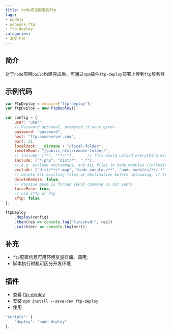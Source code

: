 ```yaml
---
title: node项目部署到ftp
tags:
- nodejs
- webpack-ftp
- ftp-deploy
categories:
- 清学小记
---
```


## 简介
对于```node```项目```build```构建完成后，可通过```npm```插件```ftp-deploy```部署上传到```ftp```服务器

## 示例代码

``` js
var FtpDeploy = require("ftp-deploy");
var ftpDeploy = new FtpDeploy();

var config = {
    user: "user",
    // Password optional, prompted if none given
    password: "password",
    host: "ftp.someserver.com",
    port: 21,
    localRoot: __dirname + "/local-folder",
    remoteRoot: "/public_html/remote-folder/",
    // include: ["*", "**/*"],      // this would upload everything except dot files
    include: ["*.php", "dist/*", ".*"],
    // e.g. exclude sourcemaps, and ALL files in node_modules (including dot files)
    exclude: ["dist/**/*.map", "node_modules/**", "node_modules/**/.*", ".git/**"],
    // delete ALL existing files at destination before uploading, if true
    deleteRemote: false,
    // Passive mode is forced (EPSV command is not sent)
    forcePasv: true,
    // use sftp or ftp
    sftp: false
};

ftpDeploy
    .deploy(config)
    .then(res => console.log("finished:", res))
    .catch(err => console.log(err));
```

## 补充
* ```ftp```配置信息可用环境变量存储、调用;
* 脚本执行时机可区分开发环境

## 插件
* 查看
[ftp-deploy](https://www.npmjs.com/package/ftp-deploy)
* 安装
```npm install --save-dev ftp-deploy```
* 使用
``` js
"scripts": {
    "deploy": "node deploy"
},
```